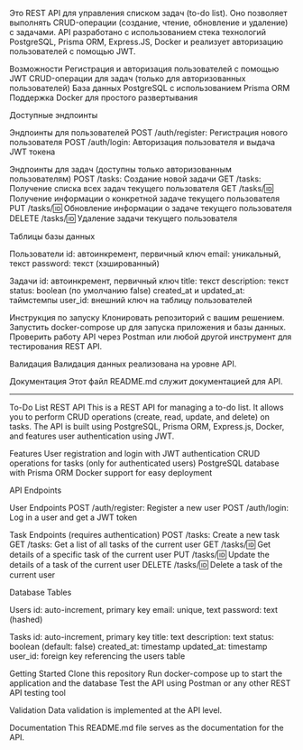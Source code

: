 Это REST API для управления списком задач (to-do list). Оно позволяет выполнять CRUD-операции (создание, чтение, обновление и удаление) с задачами. API разработано с использованием стека технологий PostgreSQL, Prisma ORM, Express.JS, Docker и реализует авторизацию пользователей с помощью JWT.

Возможности
Регистрация и авторизация пользователей с помощью JWT
CRUD-операции для задач (только для авторизованных пользователей)
База данных PostgreSQL с использованием Prisma ORM
Поддержка Docker для простого развертывания

Доступные эндпоинты

Эндпоинты для пользователей
POST /auth/register: Регистрация нового пользователя
POST /auth/login: Авторизация пользователя и выдача JWT токена

Эндпоинты для задач (доступны только авторизованным пользователям)
POST /tasks: Создание новой задачи
GET /tasks: Получение списка всех задач текущего пользователя
GET /tasks/:id: Получение информации о конкретной задаче текущего пользователя
PUT /tasks/:id: Обновление информации о задаче текущего пользователя
DELETE /tasks/:id: Удаление задачи текущего пользователя

Таблицы базы данных

Пользователи
id: автоинкремент, первичный ключ
email: уникальный, текст
password: текст (хэшированный)

Задачи
id: автоинкремент, первичный ключ
title: текст
description: текст
status: boolean (по умолчанию false)
created_at и updated_at: таймстемпы
user_id: внешний ключ на таблицу пользователей

Инструкция по запуску
Клонировать репозиторий с вашим решением.
Запустить docker-compose up для запуска приложения и базы данных.
Проверить работу API через Postman или любой другой инструмент для тестирования REST API.

Валидация
Валидация данных реализована на уровне API.

Документация
Этот файл README.md служит документацией для API.

-------------------------------------------------------------------------------------------------------------------------------------------------------------------------------------------

To-Do List REST API
This is a REST API for managing a to-do list. It allows you to perform CRUD operations (create, read, update, and delete) on tasks. The API is built using PostgreSQL, Prisma ORM, Express.js, Docker, and features user authentication using JWT.

Features
User registration and login with JWT authentication
CRUD operations for tasks (only for authenticated users)
PostgreSQL database with Prisma ORM
Docker support for easy deployment

API Endpoints

User Endpoints
POST /auth/register: Register a new user
POST /auth/login: Log in a user and get a JWT token

Task Endpoints (requires authentication)
POST /tasks: Create a new task
GET /tasks: Get a list of all tasks of the current user
GET /tasks/:id: Get details of a specific task of the current user
PUT /tasks/:id: Update the details of a task of the current user
DELETE /tasks/:id: Delete a task of the current user

Database Tables

Users
id: auto-increment, primary key
email: unique, text
password: text (hashed)

Tasks
id: auto-increment, primary key
title: text
description: text
status: boolean (default: false)
created_at: timestamp
updated_at: timestamp
user_id: foreign key referencing the users table

Getting Started
Clone this repository
Run docker-compose up to start the application and the database
Test the API using Postman or any other REST API testing tool

Validation
Data validation is implemented at the API level.

Documentation
This README.md file serves as the documentation for the API.
